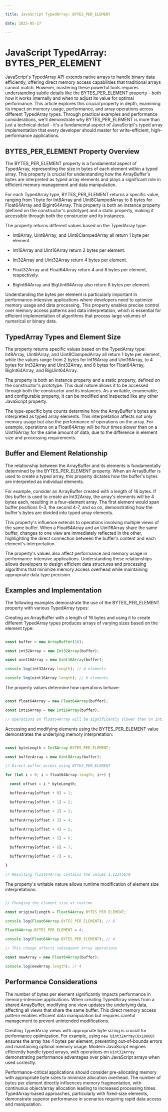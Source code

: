 ```yaml
---

title: JavaScript TypedArray: BYTES_PER_ELEMENT

date: 2025-05-27

---
```



# JavaScript TypedArray: BYTES_PER_ELEMENT

JavaScript's TypedArray API extends native arrays to handle binary data efficiently, offering direct memory access capabilities that traditional arrays cannot match. However, mastering these powerful tools requires understanding subtle details like the BYTES_PER_ELEMENT property - both how it works internally and when to adjust its value for optimal performance. This article explores this crucial property in depth, examining its impact on memory usage, performance, and array operations across different TypedArray types. Through practical examples and performance considerations, we'll demonstrate why BYTES_PER_ELEMENT is more than just a technical detail - it's a fundamental aspect of JavaScript's typed array implementation that every developer should master for write-efficient, high-performance applications.


## BYTES_PER_ELEMENT Property Overview

The BYTES_PER_ELEMENT property is a fundamental aspect of TypedArray, representing the size in bytes of each element within a typed array. This property is crucial for understanding how the ArrayBuffer's bytes are interpreted as typed array elements and plays a significant role in efficient memory management and data manipulation.

For each TypedArray type, BYTES_PER_ELEMENT returns a specific value, ranging from 1 byte for Int8Array and Uint8ClampedArray to 8 bytes for Float64Array and BigInt64Array. This property is both an instance property (defined on the constructor's prototype) and a static property, making it accessible through both the constructor and its instances.

The property returns different values based on the TypedArray type: 

- Int8Array, Uint8Array, and Uint8ClampedArray all return 1 byte per element.

- Int16Array and Uint16Array return 2 bytes per element.

- Int32Array and Uint32Array return 4 bytes per element.

- Float32Array and Float64Array return 4 and 8 bytes per element, respectively.

- BigInt64Array and BigUint64Array also return 8 bytes per element.

Understanding the bytes per element is particularly important in performance-intensive applications where developers need to optimize memory usage and data processing. This property enables precise control over memory access patterns and data interpretation, which is essential for efficient implementation of algorithms that process large volumes of numerical or binary data.


## TypedArray Types and Element Size

The property returns specific values based on the TypedArray type: Int8Array, Uint8Array, and Uint8ClampedArray all return 1 byte per element, while the values range from 2 bytes for Int16Array and Uint16Array, to 4 bytes for Int32Array and Uint32Array, and 8 bytes for Float64Array, BigInt64Array, and BigUint64Array.

The property is both an instance property and a static property, defined on the constructor's prototype. This dual nature allows it to be accessed through both the constructor and its instances. As a writable, enumerable, and configurable property, it can be modified and inspected like any other JavaScript property.

The type-specific byte counts determine how the ArrayBuffer's bytes are interpreted as typed array elements. This interpretation affects not only memory usage but also the performance of operations on the array. For example, operations on a Float64Array will be four times slower than on a Uint16Array for the same amount of data, due to the difference in element size and processing requirements.


## Buffer and Element Relationship

The relationship between the ArrayBuffer and its elements is fundamentally determined by the BYTES_PER_ELEMENT property. When an ArrayBuffer is used to create a typed array, this property dictates how the buffer's bytes are interpreted as individual elements.

For example, consider an ArrayBuffer created with a length of 16 bytes. If this buffer is used to create an Int32Array, the array's elements will be 4 bytes each, resulting in a four-element array. The first element would span buffer positions 0-3, the second 4-7, and so on, demonstrating how the buffer's bytes are divided into typed array elements.

This property's influence extends to operations involving multiple views of the same buffer. When a Float64Array and an Uint16Array share the same buffer, changes to one view are immediately reflected in the other, highlighting the direct connection between the buffer's content and each element's interpretation.

The property's values also affect performance and memory usage in performance-intensive applications. Understanding these relationships allows developers to design efficient data structures and processing algorithms that minimize memory access overhead while maintaining appropriate data type precision.


## Examples and Implementation

The following examples demonstrate the use of the BYTES_PER_ELEMENT property with various TypedArray types:

Creating an ArrayBuffer with a length of 16 bytes and using it to create different TypedArray types produces arrays of varying sizes based on the element type:

```javascript

const buffer = new ArrayBuffer(16);

const int32Array = new Int32Array(buffer);

const uint16Array = new Uint16Array(buffer);

console.log(int32Array.length); // 4 elements

console.log(uint16Array.length); // 8 elements

```

The property values determine how operations behave:

```javascript

const float64Array = new Float64Array(buffer);

const int16Array = new Int16Array(buffer);

// Operations on float64Array will be significantly slower than on int16Array

```

Accessing and modifying elements using the BYTES_PER_ELEMENT value demonstrates the underlying memory interpretation:

```javascript

const byteLength = Int8Array.BYTES_PER_ELEMENT;

const bufferArray = new Uint8Array(buffer);

// Direct buffer access using BYTES_PER_ELEMENT

for (let i = 0; i < float64Array.length; i++) {

  const offset = i * byteLength;

  bufferArray[offset + 0] = 1;

  bufferArray[offset + 1] = 2;

  bufferArray[offset + 2] = 3;

  bufferArray[offset + 3] = 4;

  bufferArray[offset + 4] = 5;

  bufferArray[offset + 5] = 6;

  bufferArray[offset + 6] = 7;

  bufferArray[offset + 7] = 8;

}

// Resulting float64Array contains the values 1.12345678

```

The property's writable nature allows runtime modification of element size interpretations:

```javascript

// Changing the element size at runtime

const originalLength = Float64Array.BYTES_PER_ELEMENT;

console.log(Float64Array.BYTES_PER_ELEMENT); // 8

Float64Array.BYTES_PER_ELEMENT = 4;

console.log(Float64Array.BYTES_PER_ELEMENT); // 4

// This change affects subsequent array operations

const newArray = new Float64Array(buffer);

console.log(newArray.length); // 4

```


## Performance Considerations

The number of bytes per element significantly impacts performance in memory-intensive applications. When creating TypedArray views from a shared ArrayBuffer, modifying one view updates the underlying data, affecting all views that share the same buffer. This direct memory access pattern enables efficient data manipulation but requires careful management to prevent unintended modifications.

Creating TypedArray views with appropriate byte sizing is crucial for performance optimization. For example, using `new Uint32Array(0x10000)` ensures the array has 4 bytes per element, preventing out-of-bounds errors and maintaining optimal memory usage. Modern JavaScript engines efficiently handle typed arrays, with operations on `Uint32Array` demonstrating performance advantages over plain JavaScript arrays when used correctly.

Performance-critical applications should consider pre-allocating memory with appropriate byte sizes to minimize allocation overhead. The number of bytes per element directly influences memory fragmentation, with continuous object/array allocation leading to increased processing times. TypedArray-based approaches, particularly with fixed-size elements, demonstrate superior performance in scenarios requiring rapid data access and manipulation.

